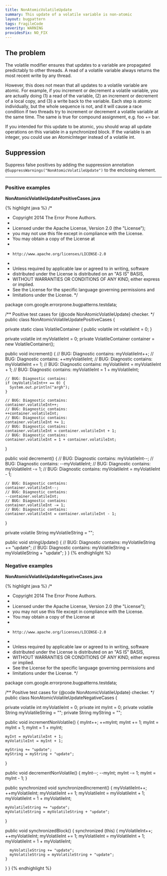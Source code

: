 ```yaml
---
title: NonAtomicVolatileUpdate
summary: This update of a volatile variable is non-atomic
layout: bugpattern
tags: FragileCode
severity: WARNING
providesFix: NO_FIX
---
```


<!--
*** AUTO-GENERATED, DO NOT MODIFY ***
To make changes, edit the @BugPattern annotation or the explanation in docs/bugpattern.
-->

## The problem
The volatile modifier ensures that updates to a variable are propagated
predictably to other threads. A read of a volatile variable always returns the
most recent write by any thread.

However, this does not mean that all updates to a volatile variable are atomic.
For example, if you increment or decrement a volatile variable, you are actually
doing (1) a read of the variable, (2) an increment or decrement of a local copy,
and (3) a write back to the variable. Each step is atomic individually, but the
whole sequence is not, and it will cause a race condition if two threads try to
increment or decrement a volatile variable at the same time. The same is true
for compound assignment, e.g. foo += bar.

If you intended for this update to be atomic, you should wrap all update
operations on this variable in a synchronized block. If the variable is an
integer, you could use an AtomicInteger instead of a volatile int.

## Suppression
Suppress false positives by adding the suppression annotation `@SuppressWarnings("NonAtomicVolatileUpdate")` to the enclosing element.

----------

### Positive examples
__NonAtomicVolatileUpdatePositiveCases.java__

{% highlight java %}
/*
 * Copyright 2014 The Error Prone Authors.
 *
 * Licensed under the Apache License, Version 2.0 (the "License");
 * you may not use this file except in compliance with the License.
 * You may obtain a copy of the License at
 *
 *     http://www.apache.org/licenses/LICENSE-2.0
 *
 * Unless required by applicable law or agreed to in writing, software
 * distributed under the License is distributed on an "AS IS" BASIS,
 * WITHOUT WARRANTIES OR CONDITIONS OF ANY KIND, either express or implied.
 * See the License for the specific language governing permissions and
 * limitations under the License.
 */

package com.google.errorprone.bugpatterns.testdata;

/** Positive test cases for {@code NonAtomicVolatileUpdate} checker. */
public class NonAtomicVolatileUpdatePositiveCases {

  private static class VolatileContainer {
    public volatile int volatileInt = 0;
  }

  private volatile int myVolatileInt = 0;
  private VolatileContainer container = new VolatileContainer();

  public void increment() {
    // BUG: Diagnostic contains:
    myVolatileInt++;
    // BUG: Diagnostic contains:
    ++myVolatileInt;
    // BUG: Diagnostic contains:
    myVolatileInt += 1;
    // BUG: Diagnostic contains:
    myVolatileInt = myVolatileInt + 1;
    // BUG: Diagnostic contains:
    myVolatileInt = 1 + myVolatileInt;

    // BUG: Diagnostic contains:
    if (myVolatileInt++ == 0) {
      System.out.println("argh");
    }

    // BUG: Diagnostic contains:
    container.volatileInt++;
    // BUG: Diagnostic contains:
    ++container.volatileInt;
    // BUG: Diagnostic contains:
    container.volatileInt += 1;
    // BUG: Diagnostic contains:
    container.volatileInt = container.volatileInt + 1;
    // BUG: Diagnostic contains:
    container.volatileInt = 1 + container.volatileInt;
  }

  public void decrement() {
    // BUG: Diagnostic contains:
    myVolatileInt--;
    // BUG: Diagnostic contains:
    --myVolatileInt;
    // BUG: Diagnostic contains:
    myVolatileInt -= 1;
    // BUG: Diagnostic contains:
    myVolatileInt = myVolatileInt - 1;

    // BUG: Diagnostic contains:
    container.volatileInt--;
    // BUG: Diagnostic contains:
    --container.volatileInt;
    // BUG: Diagnostic contains:
    container.volatileInt -= 1;
    // BUG: Diagnostic contains:
    container.volatileInt = container.volatileInt - 1;
  }

  private volatile String myVolatileString = "";

  public void stringUpdate() {
    // BUG: Diagnostic contains:
    myVolatileString += "update";
    // BUG: Diagnostic contains:
    myVolatileString = myVolatileString + "update";
  }
}
{% endhighlight %}

### Negative examples
__NonAtomicVolatileUpdateNegativeCases.java__

{% highlight java %}
/*
 * Copyright 2014 The Error Prone Authors.
 *
 * Licensed under the Apache License, Version 2.0 (the "License");
 * you may not use this file except in compliance with the License.
 * You may obtain a copy of the License at
 *
 *     http://www.apache.org/licenses/LICENSE-2.0
 *
 * Unless required by applicable law or agreed to in writing, software
 * distributed under the License is distributed on an "AS IS" BASIS,
 * WITHOUT WARRANTIES OR CONDITIONS OF ANY KIND, either express or implied.
 * See the License for the specific language governing permissions and
 * limitations under the License.
 */

package com.google.errorprone.bugpatterns.testdata;

/** Positive test cases for {@code NonAtomicVolatileUpdate} checker. */
public class NonAtomicVolatileUpdateNegativeCases {

  private volatile int myVolatileInt = 0;
  private int myInt = 0;
  private volatile String myVolatileString = "";
  private String myString = "";

  public void incrementNonVolatile() {
    myInt++;
    ++myInt;
    myInt += 1;
    myInt = myInt + 1;
    myInt = 1 + myInt;

    myInt = myVolatileInt + 1;
    myVolatileInt = myInt + 1;

    myString += "update";
    myString = myString + "update";
  }

  public void decrementNonVolatile() {
    myInt--;
    --myInt;
    myInt -= 1;
    myInt = myInt - 1;
  }

  public synchronized void synchronizedIncrement() {
    myVolatileInt++;
    ++myVolatileInt;
    myVolatileInt += 1;
    myVolatileInt = myVolatileInt + 1;
    myVolatileInt = 1 + myVolatileInt;

    myVolatileString += "update";
    myVolatileString = myVolatileString + "update";
  }

  public void synchronizedBlock() {
    synchronized (this) {
      myVolatileInt++;
      ++myVolatileInt;
      myVolatileInt += 1;
      myVolatileInt = myVolatileInt + 1;
      myVolatileInt = 1 + myVolatileInt;

      myVolatileString += "update";
      myVolatileString = myVolatileString + "update";
    }
  }
}
{% endhighlight %}

